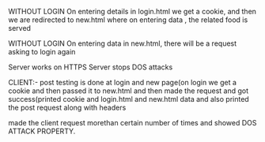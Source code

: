 WITHOUT LOGIN
On entering details in login.html we get a cookie, and then we are redirected to new.html where on entering data , the related food is served

WITHOUT LOGIN
On entering data in new.html, there will be a request asking to login again

Server works on HTTPS
Server stops DOS attacks


CLIENT:-
post testing is done at login and new page(on login we get a cookie and then passed it to new.html and then made the request and got success(printed cookie and login.html and new.html data and also printed the post request along with headers

made the client request morethan certain number of times and showed DOS ATTACK PROPERTY.

